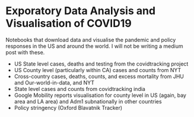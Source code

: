 # Exporatory Data Analysis and Visualisation of COVID19

Notebooks that download data and visualise the pandemic and policy responses in the US and around the world. I will not be writing a medium post with these.

+ US State level  cases, deaths and testing from the covidtracking project
+ US County level (particularly within CA) cases and counts from NYT
+ Cross-country cases, deaths, counts, and excess mortality from JHU and Our-world-in-data, and NYT
+ State level cases and counts from covidtracking india
+ Google Mobility reports visualisation for county level in US (again, bay area and LA area) and Adm1 subnationally in other countries
+ Policy stringency (Oxford Blavatnik Tracker)

